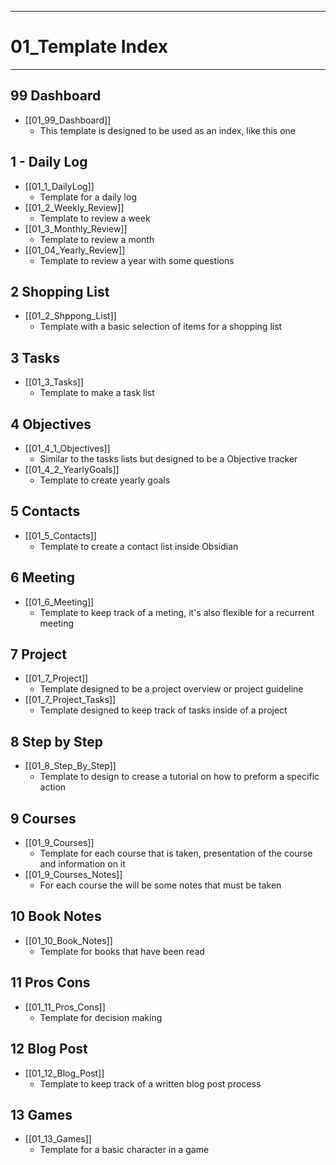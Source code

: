___
# 01_Template Index
---
## 99 Dashboard
- [[01_99_Dashboard]]
	- This template is designed to be used as an index, like this one
## 1 - Daily Log 
- [[01_1_DailyLog]]
	- Template for a daily log
- [[01_2_Weekly_Review]]
	- Template to review a week
- [[01_3_Monthly_Review]]
	- Template to review a month
- [[01_04_Yearly_Review]]
	- Template to review a year with some questions
## 2 Shopping List
- [[01_2_Shppong_List]]
	- Template with a basic selection of items for a shopping list 
## 3 Tasks
- [[01_3_Tasks]]
	- Template to make a task list
## 4 Objectives
- [[01_4_1_Objectives]]
	- Similar to the tasks lists but designed to be a Objective tracker
- [[01_4_2_YearlyGoals]]
	- Template to create yearly goals 
## 5 Contacts
- [[01_5_Contacts]]
	- Template to create a contact list inside Obsidian
## 6 Meeting
- [[01_6_Meeting]]
	- Template to keep track of a meting, it's also flexible for a recurrent meeting
## 7 Project
- [[01_7_Project]]
	- Template designed to be a project overview or project guideline
- [[01_7_Project_Tasks]]
	- Template designed to keep track of tasks inside of a project
## 8 Step by Step
- [[01_8_Step_By_Step]]
	- Template to design to crease a tutorial on how to preform a specific action
## 9 Courses
- [[01_9_Courses]]
	- Template for each course that is taken, presentation of the course and information on it 
- [[01_9_Courses_Notes]]
	- For each course the will be some notes that must be taken 
## 10 Book Notes
- [[01_10_Book_Notes]]
	- Template for books that have been read 
## 11 Pros Cons
- [[01_11_Pros_Cons]]
	- Template for decision making
## 12 Blog Post
- [[01_12_Blog_Post]]
	- Template to keep track of a written blog post process
## 13 Games
- [[01_13_Games]]
	- Template for a basic character in a game
